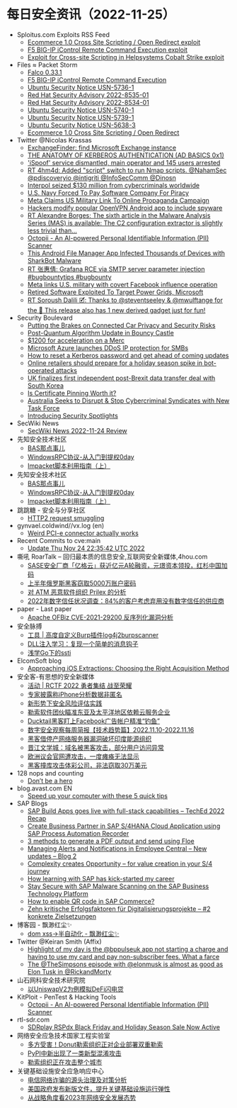 # 每日安全资讯（2022-11-25）

- Sploitus.com Exploits RSS Feed
  - [Ecommerce 1.0 Cross Site Scripting / Open Redirect exploit](https://sploitus.com/exploit?id=PACKETSTORM:170001&utm_source=rss&utm_medium=rss)
  - [F5 BIG-IP iControl Remote Command Execution exploit](https://sploitus.com/exploit?id=PACKETSTORM:170008&utm_source=rss&utm_medium=rss)
  - [Exploit for Cross-site Scripting in Helpsystems Cobalt Strike exploit](https://sploitus.com/exploit?id=1F908E33-160F-5502-8809-C68CD2E442EC&utm_source=rss&utm_medium=rss)
- Files ≈ Packet Storm
  - [Falco 0.33.1](https://packetstormsecurity.com/files/170009/falco-0.33.1.tar.gz)
  - [F5 BIG-IP iControl Remote Command Execution](https://packetstormsecurity.com/files/170008/f5_icontrol_rpmspec_rce_cve_2022_41800.rb.txt)
  - [Ubuntu Security Notice USN-5736-1](https://packetstormsecurity.com/files/170007/USN-5736-1.txt)
  - [Red Hat Security Advisory 2022-8535-01](https://packetstormsecurity.com/files/170006/RHSA-2022-8535-01.txt)
  - [Red Hat Security Advisory 2022-8534-01](https://packetstormsecurity.com/files/170005/RHSA-2022-8534-01.txt)
  - [Ubuntu Security Notice USN-5740-1](https://packetstormsecurity.com/files/170004/USN-5740-1.txt)
  - [Ubuntu Security Notice USN-5739-1](https://packetstormsecurity.com/files/170003/USN-5739-1.txt)
  - [Ubuntu Security Notice USN-5638-3](https://packetstormsecurity.com/files/170002/USN-5638-3.txt)
  - [Ecommerce 1.0 Cross Site Scripting / Open Redirect](https://packetstormsecurity.com/files/170001/ecommerce10-xssredirect.txt)
- Twitter @Nicolas Krassas
  - [ExchangeFinder: find Microsoft Exchange instance](https://twitter.com/Dinosn/status/1595837450840166400)
  - [THE ANATOMY OF KERBEROS AUTHENTICATION (AD BASICS 0x1)](https://twitter.com/Dinosn/status/1595835373984391173)
  - ['iSpoof' service dismantled, main operator and 145 users arrested](https://twitter.com/Dinosn/status/1595835259500875776)
  - [RT 4hm4d: Added "script" switch to run Nmap scripts. @NahamSec @pdiscoveryio @intigriti @InfoSecComm @Dinosn](https://twitter.com/s4hm4d/status/1595832033506476038)
  - [Interpol seized $130 million from cybercriminals worldwide](https://twitter.com/Dinosn/status/1595829340788649985)
  - [U.S. Navy Forced To Pay Software Company For Piracy](https://twitter.com/Dinosn/status/1595829312820748288)
  - [Meta Claims US Military Link To Online Propaganda Campaign](https://twitter.com/Dinosn/status/1595829245041049600)
  - [Hackers modify popular OpenVPN Android app to include spyware](https://twitter.com/Dinosn/status/1595829044012257281)
  - [RT Alexandre Borges: The sixth article in the Malware Analysis Series (MAS) is available: The C2 configuration extractor is slightly less trivial than...](https://twitter.com/ale_sp_brazil/status/1595799838037315585)
  - [Octopii - An AI-powered Personal Identifiable Information (PII) Scanner](https://twitter.com/Dinosn/status/1595777599552512000)
  - [This Android File Manager App Infected Thousands of Devices with SharkBot Malware](https://twitter.com/Dinosn/status/1595746257586294784)
  - [RT 张惠倩: Grafana RCE via SMTP server parameter injection #bugbountytips #bugbounty](https://twitter.com/momika233/status/1595594225063956480)
  - [Meta links U.S. military with covert Facebook influence operation](https://twitter.com/Dinosn/status/1595593992837763072)
  - [Retired Software Exploited To Target Power Grids, Microsoft](https://twitter.com/Dinosn/status/1595589335339962368)
  - [RT Soroush Dalili 🗹: Thanks to @steventseeley & @mwulftange for the 🦈 This release also has 1 new derived gadget just for fun!](https://twitter.com/irsdl/status/1595584280176037894)
- Security Boulevard
  - [Putting the Brakes on Connected Car Privacy and Security Risks](https://securityboulevard.com/2022/11/putting-the-brakes-on-connected-car-privacy-and-security-risks/)
  - [Post-Quantum Algorithm Update in Bouncy Castle](https://securityboulevard.com/2022/11/post-quantum-algorithm-update-in-bouncy-castle/)
  - [$1200 for acceleration on a Merc](https://securityboulevard.com/2022/11/1200-for-acceleration-on-a-merc/)
  - [Microsoft Azure launches DDoS IP protection for SMBs](https://securityboulevard.com/2022/11/microsoft-azure-launches-ddos-ip-protection-for-smbs/)
  - [How to reset a Kerberos password and get ahead of coming updates](https://securityboulevard.com/2022/11/how-to-reset-a-kerberos-password-and-get-ahead-of-coming-updates/)
  - [Online retailers should prepare for a holiday season spike in bot-operated attacks](https://securityboulevard.com/2022/11/online-retailers-should-prepare-for-a-holiday-season-spike-in-bot-operated-attacks/)
  - [UK finalizes first independent post-Brexit data transfer deal with South Korea](https://securityboulevard.com/2022/11/uk-finalizes-first-independent-post-brexit-data-transfer-deal-with-south-korea/)
  - [Is Certificate Pinning Worth it?](https://securityboulevard.com/2022/11/is-certificate-pinning-worth-it/)
  - [Australia Seeks to Disrupt & Stop Cybercriminal Syndicates with New Task Force](https://securityboulevard.com/2022/11/australia-seeks-to-disrupt-stop-cybercriminal-syndicates-with-new-task-force/)
  - [Introducing Security Spotlights](https://securityboulevard.com/2022/11/introducing-security-spotlights/)
- SecWiki News
  - [SecWiki News 2022-11-24 Review](http://www.sec-wiki.com/?2022-11-24)
- 先知安全技术社区
  - [BAS那点事儿](https://xz.aliyun.com/t/11880)
  - [WindowsRPC协议-从入门到提权0day](https://xz.aliyun.com/t/11879)
  - [Impacket脚本利用指南（上）](https://xz.aliyun.com/t/11877)
- 先知安全技术社区
  - [BAS那点事儿](https://xz.aliyun.com/t/11880)
  - [WindowsRPC协议-从入门到提权0day](https://xz.aliyun.com/t/11879)
  - [Impacket脚本利用指南（上）](https://xz.aliyun.com/t/11877)
- 跳跳糖 - 安全与分享社区
  - [HTTP2 request smuggling](https://tttang.com/archive/1837/)
- gynvael.coldwind//vx.log (en)
  - [Weird PCI-e connector actually works](https://gynvael.coldwind.pl/?id=759)
- Recent Commits to cve:main
  - [Update Thu Nov 24 22:35:42 UTC 2022](https://github.com/trickest/cve/commit/2082a1d040f3516938296e4b7aa662175648db75)
- 嘶吼 RoarTalk – 回归最本质的信息安全,互联网安全新媒体,4hou.com
  - [SASE安全厂商「亿格云」获近亿元A轮融资，元璟资本领投，红杉中国加码](https://www.4hou.com/posts/GKq5)
  - [上半年俄罗斯黑客窃取5000万账户密码](https://www.4hou.com/posts/EQol)
  - [对 ATM 恶意软件组织 Prilex 的分析](https://www.4hou.com/posts/nJP4)
  - [2022年数字信任状况调查：84%的客户考虑弃用没有数字信任的供应商](https://www.4hou.com/posts/AOGj)
- paper - Last paper
  - [Apache OFBiz CVE-2021-29200 反序列化漏洞分析](https://paper.seebug.org/2026/)
- 安全脉搏
  - [工具 | 高度自定义Burp插件log4j2burpscanner](https://www.secpulse.com/archives/192081.html)
  - [DLL注入学习：复现一个简单的消息钩子](https://www.secpulse.com/archives/192067.html)
  - [浅学Go下的ssti](https://www.secpulse.com/archives/192052.html)
- ElcomSoft blog
  - [Approaching iOS Extractions: Choosing the Right Acquisition Method](https://blog.elcomsoft.com/2022/11/approaching-ios-extractions-choosing-the-right-acquisition-method/)
- 安全客-有思想的安全新媒体
  - [活动 | RCTF 2022 勇者集结 战至荣耀](https://www.anquanke.com/post/id/283665)
  - [专家披露称iPhone分析数据非匿名](https://www.anquanke.com/post/id/283670)
  - [新形势下安全风险评估实践](https://www.anquanke.com/post/id/283536)
  - [勒索软件团伙瞄准东亚及太平洋地区依赖云服务企业](https://www.anquanke.com/post/id/283656)
  - [Ducktail黑客盯上Facebook广告帐户精准“钓鱼”](https://www.anquanke.com/post/id/283652)
  - [数字安全观察每周简报【技术趋势篇】2022.11.10-2022.11.16](https://www.anquanke.com/post/id/283572)
  - [黑客借停产网络服务器漏洞破坏印度能源组织](https://www.anquanke.com/post/id/283644)
  - [晋江文学城：域名被黑客攻击，部分用户访问异常](https://www.anquanke.com/post/id/283641)
  - [欧洲议会官网遭攻击，一度瘫痪无法显示](https://www.anquanke.com/post/id/283637)
  - [黑客撞库攻击体彩公司，非法窃取30万美元](https://www.anquanke.com/post/id/283631)
- 128 nops and counting
  - [Don’t be a hero](https://carstein.github.io/2022/11/24/hero.html)
- blog.avast.com EN
  - [Speed up your computer with these 5 quick tips](https://blog.avast.com/five-ways-to-speed-up-your-slow-computer)
- SAP Blogs
  - [SAP Build Apps goes live with full-stack capabilities – TechEd 2022 Recap](https://blogs.sap.com/2022/11/24/sap-build-apps-goes-live-with-full-stack-capabilities-teched-2022-recap/)
  - [Create Business Partner in SAP S/4HANA Cloud Application using SAP Process Automation Recorder](https://blogs.sap.com/2022/11/24/create-business-partner-in-sap-s-4hana-cloud-application-using-sap-process-automation-recorder/)
  - [3 methods to generate a PDF output and send using Floe](https://blogs.sap.com/2022/11/24/3-methods-to-generate-a-pdf-output-and-send-using-floe/)
  - [Managing Alerts and Notifications in Employee Central – New updates – Blog 2](https://blogs.sap.com/2022/11/24/managing-alerts-and-notifications-in-employee-central-new-updates-blog-2/)
  - [Complexity creates Opportunity – for value creation in your S/4 journey](https://blogs.sap.com/2022/11/24/complexity-creates-opportunity-for-value-creation-in-your-s-4-journey/)
  - [How learning with SAP has kick-started my career](https://blogs.sap.com/2022/11/24/how-learning-with-sap-has-kick-started-my-career/)
  - [Stay Secure with SAP Malware Scanning on the SAP Business Technology Platform](https://blogs.sap.com/2022/11/24/stay-secure-with-sap-malware-scanning-on-the-sap-business-technology-platform/)
  - [How to enable QR code in SAP Commerce?](https://blogs.sap.com/2022/11/24/how-to-enable-qr-code-in-sap-commerce/)
  - [Zehn kritische Erfolgsfaktoren für Digitalisierungsprojekte – #2 konkrete Zielsetzungen](https://blogs.sap.com/2022/11/24/zehn-kritische-erfolgsfaktoren-fur-digitalisierungsprojekte-2-konkrete-zielsetzungen/)
- 博客园 - 飘渺红尘✨
  - [dom xss->半自动化 - 飘渺红尘✨](https://www.cnblogs.com/piaomiaohongchen/p/16921374.html)
- Twitter @Keiran Smith (Affix)
  - [Highlight of my day is the @bppulseuk app not starting a charge and having to use my card and pay non-subscriber fees. What a farce](https://twitter.com/cli/status/1595817543888928768)
  - [The @TheSimpsons episode with @elonmusk is almost as good as Elon Tusk in @RickandMorty](https://twitter.com/cli/status/1595736821572505600)
- 山石网科安全技术研究院
  - [以UniswapV2为例模拟DeFi闪电贷](https://mp.weixin.qq.com/s?__biz=MzUzMDUxNTE1Mw==&mid=2247497602&idx=1&sn=78ed28824e05917801e650b8997ea014&chksm=fa52223ccd25ab2aa03bbc4465b321a18fd8d36af0cb60792e7afabc5cd31a81cfab4ba888e6&scene=58&subscene=0#rd)
- KitPloit - PenTest & Hacking Tools
  - [Octopii - An AI-powered Personal Identifiable Information (PII) Scanner](http://www.kitploit.com/2022/11/octopii-ai-powered-personal.html)
- rtl-sdr.com
  - [SDRplay RSPdx Black Friday and Holiday Season Sale Now Active](https://www.rtl-sdr.com/sdrplay-rspdx-black-friday-and-holiday-season-sale-now-active/)
- 网络安全应急技术国家工程实验室
  - [多方受害！Donut勒索组织正对企业部署双重勒索](https://mp.weixin.qq.com/s?__biz=MzUzNDYxOTA1NA==&mid=2247532909&idx=1&sn=19247042baced1505b46a36ce541c4ad&chksm=fa93f7accde47eba5622fd76735bdeaebada61c815b66831580b70df7ae379513e7b99cda018&scene=58&subscene=0#rd)
  - [PyPI中新出现了一类新型混淆攻击](https://mp.weixin.qq.com/s?__biz=MzUzNDYxOTA1NA==&mid=2247532909&idx=2&sn=c1231b613ffd67aaf95b9459e1996463&chksm=fa93f7accde47ebaf01d8120b478d7e2b57b62cba1a082494cc6d6062e195dd8d9a6a3ed879e&scene=58&subscene=0#rd)
  - [勒索组织正在攻击整个城市](https://mp.weixin.qq.com/s?__biz=MzUzNDYxOTA1NA==&mid=2247532909&idx=3&sn=57499f3efd9f4898ac8e66945d660f76&chksm=fa93f7accde47eba324f9f22a38902714b9a1e8136e4adab6a242645fade4417d7294783f877&scene=58&subscene=0#rd)
- 关键基础设施安全应急响应中心
  - [电信网络诈骗的源头治理及对策分析](https://mp.weixin.qq.com/s?__biz=MzkyMzAwMDEyNg==&mid=2247532825&idx=1&sn=724a0d02b584230becf93cd3c5a9d99b&chksm=c1e9cd48f69e445e8b184c064d4ce498aa481d583e20e4d3efaf27410982e9153b16a6397951&scene=58&subscene=0#rd)
  - [美国政府发布新版文件，提升关键基础设施运行弹性](https://mp.weixin.qq.com/s?__biz=MzkyMzAwMDEyNg==&mid=2247532825&idx=2&sn=75b345c02d2fd465dbb720409544d73e&chksm=c1e9cd48f69e445ef7b067b2f9d221605fc00bbb8c75c241b166a0b6c90a49652612e7b60626&scene=58&subscene=0#rd)
  - [从战略角度看2023年网络安全发展态势](https://mp.weixin.qq.com/s?__biz=MzkyMzAwMDEyNg==&mid=2247532825&idx=3&sn=43214adb0871346fecabeaa00ac4dcba&chksm=c1e9cd48f69e445ed75773007c117d2f5f13ab4d9a69455cbc544d002ef10eb2b60bf2dadf7f&scene=58&subscene=0#rd)
